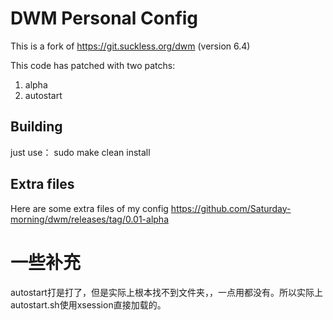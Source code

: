 # DWM Personal Config

This is a fork of https://git.suckless.org/dwm
(version 6.4)

This code has patched with two patchs: 
1. alpha
2. autostart

## Building
just use：
sudo make clean install

## Extra files
Here are some extra files of my config
https://github.com/Saturday-morning/dwm/releases/tag/0.01-alpha

# 一些补充
autostart打是打了，但是实际上根本找不到文件夹，，一点用都没有。所以实际上autostart.sh使用xsession直接加载的。
